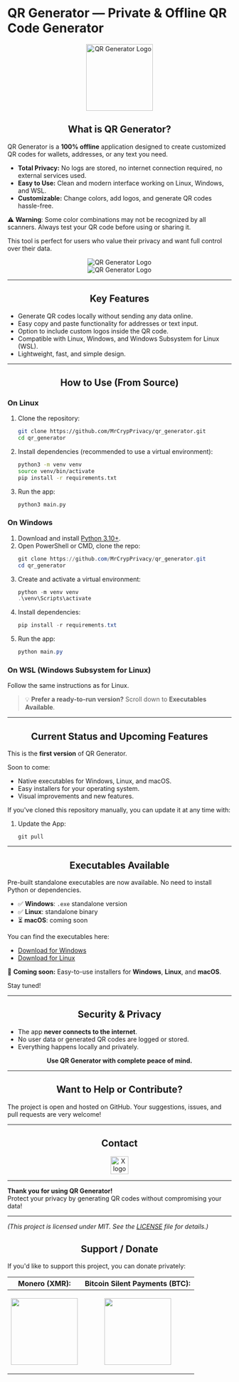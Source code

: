# QR Generator — Private & Offline QR Code Generator

<div align="center">
  <img src="qr_generator/assets/app_logo.png" alt="QR Generator Logo" width="150" />
</div>


## <div align="center"> What is QR Generator?

QR Generator is a **100% offline** application designed to create customized QR codes for wallets, addresses, or any text you need.

- **Total Privacy:** No logs are stored, no internet connection required, no external services used.  
- **Easy to Use:** Clean and modern interface working on Linux, Windows, and WSL.  
- **Customizable:** Change colors, add logos, and generate QR codes hassle-free. 

⚠️ **Warning**: Some color combinations may not be recognized by all scanners. Always test your QR code before using or sharing it. 

This tool is perfect for users who value their privacy and want full control over their data.


<div align="center">
  <img src="Screenshot/Screenshot3.png" alt="QR Generator Logo" />
</div>

<div align="center">
  <img src="Screenshot/Screenshot2.png" alt="QR Generator Logo" />
</div>


---

## <div align="center"> Key Features

- Generate QR codes locally without sending any data online.  
- Easy copy and paste functionality for addresses or text input.  
- Option to include custom logos inside the QR code.  
- Compatible with Linux, Windows, and Windows Subsystem for Linux (WSL).  
- Lightweight, fast, and simple design.

---

## <div align="center"> How to Use (From Source)

### On Linux

1. Clone the repository:
    ```bash
    git clone https://github.com/MrCrypPrivacy/qr_generator.git
    cd qr_generator
    ```
2. Install dependencies (recommended to use a virtual environment):
    ```bash
    python3 -m venv venv
    source venv/bin/activate
    pip install -r requirements.txt
    ```
3. Run the app:
    ```bash
    python3 main.py
    ```

### On Windows

1. Download and install [Python 3.10+](https://www.python.org/downloads/windows/).  
2. Open PowerShell or CMD, clone the repo:
    ```powershell
    git clone https://github.com/MrCrypPrivacy/qr_generator.git
    cd qr_generator
    ```
3. Create and activate a virtual environment:
    ```powershell
    python -m venv venv
    .\venv\Scripts\activate
    ```
4. Install dependencies:
    ```powershell
    pip install -r requirements.txt
    ```
5. Run the app:
    ```powershell
    python main.py
    ```

### On WSL (Windows Subsystem for Linux)

Follow the same instructions as for Linux.


> 💡 **Prefer a ready-to-run version?** Scroll down to **Executables Available**.


---

## <div align="center"> Current Status and Upcoming Features

This is the **first version** of QR Generator.

Soon to come:

- Native executables for Windows, Linux, and macOS.  
- Easy installers for your operating system.  
- Visual improvements and new features.

If you've cloned this repository manually, you can update it at any time with:

1. Update the App:
    ``` 
    git pull
    ```
---

## <div align="center"> Executables Available

Pre-built standalone executables are now available. No need to install Python or dependencies.

- ✅ **Windows**: `.exe` standalone version
- ✅ **Linux**: standalone binary
- ⏳ **macOS**: coming soon

 You can find the executables here:
- [Download for Windows](./releases/windows/QRGenerator.exe)
- [Download for Linux](./releases/linux/QrGenerator)

🔧 **Coming soon:** Easy-to-use installers for **Windows**, **Linux**, and **macOS**.

Stay tuned!


---

## <div align="center"> Security & Privacy

- The app **never connects to the internet**.  
- No user data or generated QR codes are logged or stored.  
- Everything happens locally and privately.

**<div align="center"> Use QR Generator with complete peace of mind.** </div>

---

## <div align="center"> Want to Help or Contribute?

The project is open and hosted on GitHub. Your suggestions, issues, and pull requests are very welcome!

---

## <div align="center"> Contact

<div align="center" style="margin: 10px 0;">
  <a href="https://x.com/MrCrypPrivacy" target="_blank" rel="noopener noreferrer">
    <img src="https://cdn.jsdelivr.net/npm/simple-icons@v9/icons/x.svg" alt="X logo" width="40" style="vertical-align: middle;" />
  </a>
</div>


---

**Thank you for using QR Generator!**  
Protect your privacy by generating QR codes without compromising your data!

---

*(This project is licensed under MIT. See the [LICENSE](/LICENSE) file for details.)*




## <div align="center"> Support / Donate

If you'd like to support this project, you can donate privately:

<div align="center">

| **Monero (XMR):** | **Bitcoin Silent Payments (BTC):** |
|-------------------|-----------------------------------|
| <p align="center"><img src="qr_generator/assets/donate_qr/monero.png" width="150" /></p> | <p align="center"><img src="qr_generator/assets/donate_qr/btc_sp.png" width="150" /></p> |

</div>

